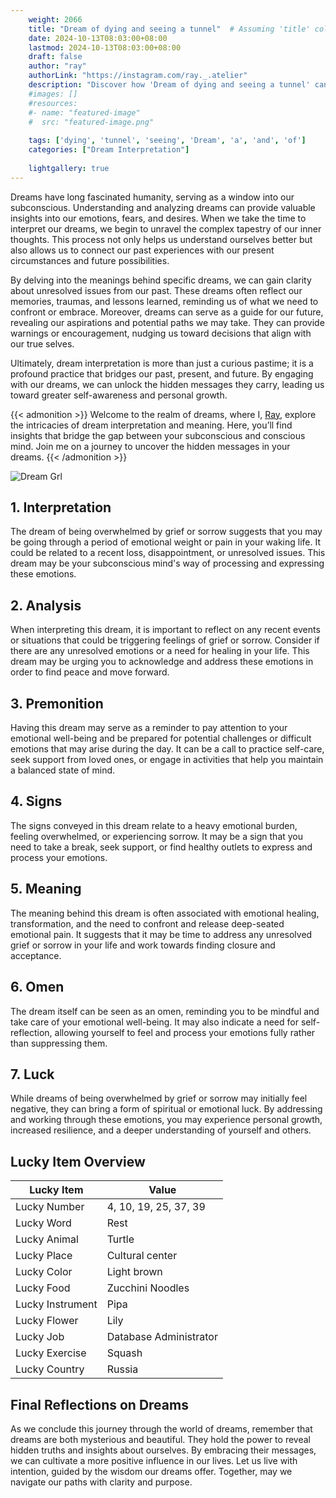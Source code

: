 ```yaml
---
    weight: 2066
    title: "Dream of dying and seeing a tunnel"  # Assuming 'title' column exists
    date: 2024-10-13T08:03:00+08:00
    lastmod: 2024-10-13T08:03:00+08:00
    draft: false
    author: "ray"
    authorLink: "https://instagram.com/ray._.atelier"
    description: "Discover how 'Dream of dying and seeing a tunnel' can interpret your future and uncover its significant meanings in your life."
    #images: []
    #resources:
    #- name: "featured-image"
    #  src: "featured-image.png"
    
    tags: ['dying', 'tunnel', 'seeing', 'Dream', 'a', 'and', 'of']
    categories: ["Dream Interpretation"]
    
    lightgallery: true
---
```

    
Dreams have long fascinated humanity, serving as a window into our subconscious. Understanding and analyzing dreams can provide valuable insights into our emotions, fears, and desires. When we take the time to interpret our dreams, we begin to unravel the complex tapestry of our inner thoughts. This process not only helps us understand ourselves better but also allows us to connect our past experiences with our present circumstances and future possibilities.

By delving into the meanings behind specific dreams, we can gain clarity about unresolved issues from our past. These dreams often reflect our memories, traumas, and lessons learned, reminding us of what we need to confront or embrace. Moreover, dreams can serve as a guide for our future, revealing our aspirations and potential paths we may take. They can provide warnings or encouragement, nudging us toward decisions that align with our true selves.

Ultimately, dream interpretation is more than just a curious pastime; it is a profound practice that bridges our past, present, and future. By engaging with our dreams, we can unlock the hidden messages they carry, leading us toward greater self-awareness and personal growth.

{{< admonition >}}
Welcome to the realm of dreams, where I, [Ray](https://instagram.com/ray._.atelier), explore the intricacies of dream interpretation and meaning. Here, you’ll find insights that bridge the gap between your subconscious and conscious mind. Join me on a journey to uncover the hidden messages in your dreams.
{{< /admonition >}}

![Dream Grl](https://cdn.pixabay.com/photo/2017/11/02/03/35/gothic-2910057_1280.jpg "Dream Grl")

## 1. Interpretation
 The dream of being overwhelmed by grief or sorrow suggests that you may be going through a period of emotional weight or pain in your waking life. It could be related to a recent loss, disappointment, or unresolved issues. This dream may be your subconscious mind's way of processing and expressing these emotions.

## 2. Analysis
 When interpreting this dream, it is important to reflect on any recent events or situations that could be triggering feelings of grief or sorrow. Consider if there are any unresolved emotions or a need for healing in your life. This dream may be urging you to acknowledge and address these emotions in order to find peace and move forward.

## 3. Premonition
 Having this dream may serve as a reminder to pay attention to your emotional well-being and be prepared for potential challenges or difficult emotions that may arise during the day. It can be a call to practice self-care, seek support from loved ones, or engage in activities that help you maintain a balanced state of mind.

## 4. Signs
 The signs conveyed in this dream relate to a heavy emotional burden, feeling overwhelmed, or experiencing sorrow. It may be a sign that you need to take a break, seek support, or find healthy outlets to express and process your emotions.

## 5. Meaning
 The meaning behind this dream is often associated with emotional healing, transformation, and the need to confront and release deep-seated emotional pain. It suggests that it may be time to address any unresolved grief or sorrow in your life and work towards finding closure and acceptance.

## 6. Omen
 The dream itself can be seen as an omen, reminding you to be mindful and take care of your emotional well-being. It may also indicate a need for self-reflection, allowing yourself to feel and process your emotions fully rather than suppressing them.

## 7. Luck
 While dreams of being overwhelmed by grief or sorrow may initially feel negative, they can bring a form of spiritual or emotional luck. By addressing and working through these emotions, you may experience personal growth, increased resilience, and a deeper understanding of yourself and others.

## Lucky Item Overview
| Lucky Item          | Value              |
|---------------|--------------------|
| Lucky Number        | 4, 10, 19, 25, 37, 39  |
| Lucky Word          | Rest |
| Lucky Animal        | Turtle |
| Lucky Place         | Cultural center     |
| Lucky Color         | Light brown     |
| Lucky Food          | Zucchini Noodles      |
| Lucky Instrument    | Pipa |
| Lucky Flower        | Lily    |
| Lucky Job           | Database Administrator       |
| Lucky Exercise      | Squash  |
| Lucky Country       | Russia    |


##  Final Reflections on Dreams

As we conclude this journey through the world of dreams, remember that dreams are both mysterious and beautiful. They hold the power to reveal hidden truths and insights about ourselves. By embracing their messages, we can cultivate a more positive influence in our lives. Let us live with intention, guided by the wisdom our dreams offer. Together, may we navigate our paths with clarity and purpose.
